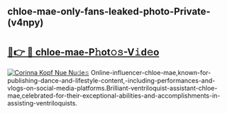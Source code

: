 ## chloe-mae-only-fans​-leaked-photo​-Private-(v4npy)


# <h2><a href="https://mediaupload.pro?title=chloe-mae&ref=git">🔗👉 🔴 chloe-mae-P𝚑ot𝚘𝚜-V𝚒d𝚎o</a></h2>

[![Corinna Kopf Nue Nu𝚍e𝚜](https://i.imgur.com/0qMVB7G.gif)](https://mediaupload.pro?title=chloe-mae&ref=git)
Online-influencer-chloe-mae,known-for-publishing-dance-and-lifestyle-content,-including-performances-and-vlogs-on-social-media-platforms.Brilliant-ventriloquist-assistant-chloe-mae,celebrated-for-their-exceptional-abilities-and-accomplishments-in-assisting-ventriloquists.  